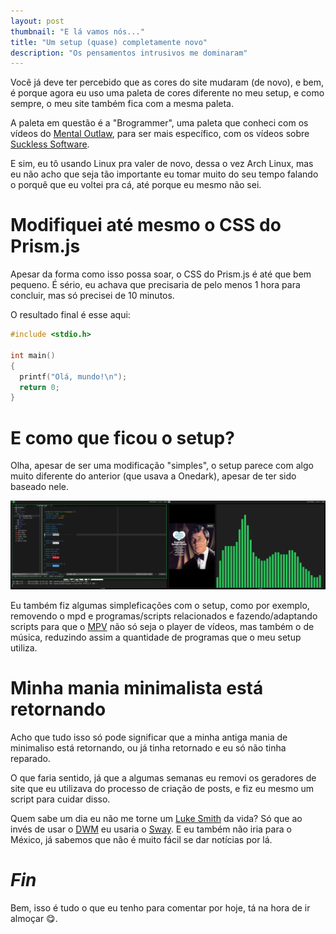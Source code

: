 ```yaml
---
layout: post
thumbnail: "E lá vamos nós..."
title: "Um setup (quase) completamente novo"
description: "Os pensamentos intrusivos me dominaram"
---
```

<p>
  Você já deve ter percebido que as cores do site mudaram (de novo), e
  bem, é porque agora eu uso uma paleta de cores diferente no meu setup,
  e como sempre, o meu site também fica com a mesma paleta.
</p>

<p>
  A paleta em questão é a "Brogrammer", uma paleta que conheci com os
  vídeos do <a href="https://youtube.com/@mentaloutlaw">Mental Outlaw</a>,
  para ser mais específico, com os vídeos sobre <a href="https://youtu.be/wRh8HQ4ICwE?si=dHnk_qpx4lf4aQG4">Suckless
  Software</a>.
</p>

<p>
  E sim, eu tô usando Linux pra valer de novo, dessa o vez Arch Linux, mas
  eu não acho que seja tão importante eu tomar muito do seu tempo
  falando o porquê que eu voltei pra cá, até porque eu mesmo não sei.
</p>

<h1>
  Modifiquei até mesmo o CSS do Prism.js
</h1>

<p>
  Apesar da forma como isso possa soar, o CSS do Prism.js é até que bem
  pequeno. É sério, eu achava que precisaria de pelo menos 1 hora para
  concluir, mas só precisei de 10 minutos.
</p>

<p>
  O resultado final é esse aqui:
</p>

```c
#include <stdio.h>

int main()
{
  printf("Olá, mundo!\n");
  return 0;
}
```

<h1>
  E como que ficou o setup?
</h1>

<p>
  Olha, apesar de ser uma modificação "simples", o setup parece com
  algo muito diferente do anterior (que usava a Onedark), apesar de ter
  sido baseado nele.
</p>

<img src="/assets/img/posts/um-setup-quase-completamente-novo.webp">

<p>
  Eu também fiz algumas simpleficações com o setup, como por exemplo,
  removendo o mpd e programas/scripts relacionados e fazendo/adaptando
  scripts para que o <a href="https://mpv.io/">MPV</a> não só seja o
  player de vídeos, mas também o de música, reduzindo assim a
  quantidade de programas que o meu setup utiliza.
</p>

<h1>
  Minha mania minimalista está retornando
</h1>

<p>
  Acho que tudo isso só pode significar que a minha antiga mania de
  minimaliso está retornando, ou já tinha retornado e eu só não tinha
  reparado.
</p>

<p>
  O que faria sentido, já que a algumas semanas eu removi os geradores
  de site que eu utilizava do processo de criação de posts, e fiz eu
  mesmo um script para cuidar disso.
</p>

<p>
  Quem sabe um dia eu não me torne um <a href="https://youtube.com/@lukesmith">Luke Smith</a>
  da vida? Só que ao invés de usar o <a href="https://dwm.suckless.org/">DWM</a>
  eu usaria o <a href="https://swaywm.org">Sway</a>. E eu também não iria
  para o México, já sabemos que não é muito fácil se dar notícias por lá.
</p>

<h1><em>Fin</em></h1>

<p>
  Bem, isso é tudo o que eu tenho para comentar por hoje, tá na hora de
  ir almoçar 😋.
</p>


